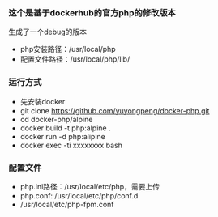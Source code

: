 ### 这个是基于dockerhub的官方php的修改版本

生成了一个debug的版本

* php安装路径：/usr/local/php
* 配置文件路径：/usr/local/php/lib/

### 运行方式

* 先安装docker
* git clone https://github.com/yuyongpeng/docker-php.git
* cd docker-php/alpine
* docker build -t php:alpine .
* docker run -d php:alipine
* docker exec -ti xxxxxxxx bash

### 配置文件
* php.ini路径：/usr/local/etc/php，需要上传
* php.conf:  /usr/local/etc/php/conf.d
* /usr/local/etc/php-fpm.conf
